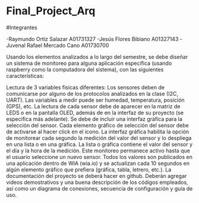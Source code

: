 # Final_Project_Arq
#Integrantes

-Raymundo Ortiz Salazar A01731327 -Jesús Flores Bibiano A01327143 -Juvenal Rafael Mercado Cano A01730700

Usando los elementos analizados a lo largo del semestre, se debe diseñar un sistema de monitoreo para alguna aplicación específica (usando raspberry como la computadora del sistema), con las siguientes características:

Lectura de 3 variables físicas diferentes: Los sensores deben de comunicarse por alguno de los protocolos analizados en la clase (I2C, UART). Las variables a medir puede ser humedad, temperatura, posición (GPS), etc.
La lectura de cada sensor debe de aparecer en la matriz de LEDS o en la pantalla OLED, además de en la interfaz de su proyecto (se especifica más adelante).
Se debe de incluir una interfaz gráfica para la selección del sensor. Cada elemento gráfico de selección del sensor debe de activarse al hacer click en el ícono. La interfaz gráfica habilita la opción de monitorear cada segundo la medición del valor del sensor y lo despliega en una lista o en una gráfica. La lista o gráfica contiene el valor del sensor y el día y la hora de la medición. Este monitoreo permanece activo hasta que el usuario seleccione un nuevo sensor.
Todos los valores son publicados en una aplicación dentro de WIA (wia.io) y se actualizan cada 10 segundos en algún elemento gráfico que prefiera (gráfica, tabla, letrero, etc.).
La documentación del proyecto se deberá hacer en github. Deberán agregar videos demostrativos y una buena descripción de los códigos empleados, así como un diagrama de conexiones, secuencia de configuración y guía de uso.
